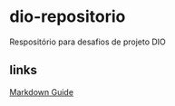 # dio-repositorio
Respositório para desafios de projeto DIO

## links
[Markdown Guide](https://www.markdownguide.org/)
